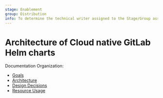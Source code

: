 ```yaml
---
stage: Enablement
group: Distribution
info: To determine the technical writer assigned to the Stage/Group associated with this page, see https://about.gitlab.com/handbook/engineering/ux/technical-writing/#designated-technical-writers
---
```


# Architecture of Cloud native GitLab Helm charts

Documentation Organization:

- [Goals](goals.md)
- [Architecture](architecture.md)
- [Design Decisions](decisions.md)
- [Resource Usage](resource-usage.md)
